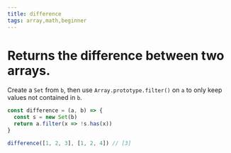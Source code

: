 ```yaml
---
title: difference
tags: array,math,beginner
---
```


# Returns the difference between two arrays.

Create a `Set` from `b`, then use `Array.prototype.filter()` on `a` to only keep values not contained in `b`.

```js
const difference = (a, b) => {
  const s = new Set(b)
  return a.filter(x => !s.has(x))
}
```

```js
difference([1, 2, 3], [1, 2, 4]) // [3]
```
